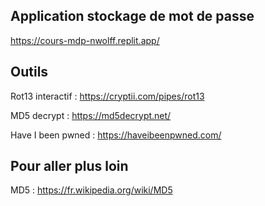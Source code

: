 ## Application stockage de mot de passe

https://cours-mdp-nwolff.replit.app/

## Outils

Rot13 interactif : https://cryptii.com/pipes/rot13

MD5 decrypt : https://md5decrypt.net/

Have I been pwned : https://haveibeenpwned.com/

## Pour aller plus loin

MD5 : https://fr.wikipedia.org/wiki/MD5
